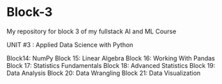 # Block-3

My repository for block 3 of my fullstack AI and ML Course

UNIT #3 : Applied Data Science with Python

Block14: NumPy
Block 15: Linear Algebra
Block 16: Working With Pandas
Block 17: Statistics Fundamentals
Block 18: Advanced Statistics
Block 19: Data Analysis
Block 20: Data Wrangling
Block 21: Data Visualization
